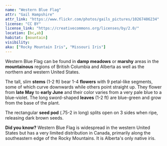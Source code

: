 ```yaml
---
name: "Western Blue Flag"
attr: "Gail Hampshire"
attr_link: "https://www.flickr.com/photos/gails_pictures/10267406234"
license: "CC BY"
license_link: "https://creativecommons.org/licenses/by/2.0/"
location: [bc,ab]
habitat: [mountain]
visibility:
aka: ["Rocky Mountain Iris", "Missouri Iris"]
---
```

Western Blue Flag can be found in **damp meadows** or **marshy** areas in the **mountainous** regions of British Columbia and Alberta as well as the northern and western United States.

The tall, slim **stems** (1-2 ft) bear 1-4 **flowers** with 9 petal-like segments, some of which curve downwards while others point straight up. They flower from **late May** to **early June** and their color varies from a very pale blue to a blue-violet. The long sword-shaped **leaves** (1-2 ft) are blue-green and grow from the base of the plant.

The rectangular **seed pod** (.75-2 in long) splits open on 3 sides when ripe, releasing dark brown seeds.

**Did you know?** Western Blue Flag is widespread in the western United States but has a very limited distribution in Canada, primarily along the southeastern edge of the Rocky Mountains. It is Alberta's only native iris.
